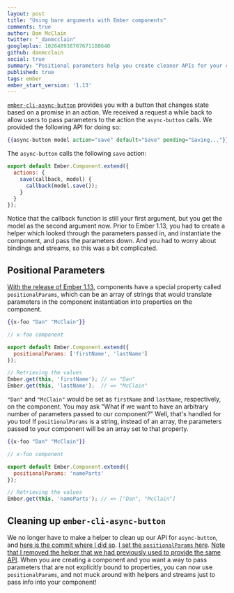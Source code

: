```yaml
---
layout: post
title: "Using bare arguments with Ember components"
comments: true
author: Dan McClain
twitter: "_danmcclain"
googleplus: 102648938707671188640
github: danmcclain
social: true
summary: "Positional parameters help you create cleaner APIs for your components"
published: true
tags: ember
ember_start_version: '1.13'
---
```


[`ember-cli-async-button`](https://github.com/dockyard/ember-cli-async-button)
provides you with a button that changes state
based on a promise in an action. We received a request a while back to allow
users to pass parameters to the action the `async-button` calls. We provided
the following API for doing so:

```hbs
{{async-button model action="save" default="Save" pending="Saving..."}}
```

The `async-button` calls the following `save` action:

```js
export default Ember.Component.extend({
  actions: {
    save(callback, model) {
      callback(model.save());
    }
  }
});
```

Notice that the callback function is still your first argument, but you get the
model as the second argument now. Prior to Ember 1.13, you had to create a
helper which looked through the parameters passed in, and instantiate the
component, and pass the parameters down. And you had to worry about bindings
and streams, so this was a bit complicated.

## Positional Parameters

[With the release of Ember
1.13](http://emberjs.com/blog/2015/06/12/ember-1-13-0-released.html),
components have a special property called `positionalParams`, which can be an
array of strings that would translate parameters in the component instantiation
into properties on the component.


```hbs
{{x-foo "Dan" "McClain"}}
```

```js
// x-foo component

export default Ember.Component.extend({
  positionalParams: ['firstName', 'lastName']
});

// Retrieving the values
Ember.get(this, 'firstName'); // => "Dan"
Ember.get(this, 'lastName');  // => "McClain"
```

`"Dan"` and `"McClain"` would be set as `firstName` and `lastName`,
respectively, on the component. You may ask "What if we want to have an
arbitrary number of parameters passed to our component?" Well, that's handled
for you too! If `positionalParams` is a string, instead of an array, the
parameters passed to your component will be an array set to that property.

```hbs
{{x-foo "Dan" "McClain"}}
```

```js
// x-foo component

export default Ember.Component.extend({
  positionalParams: 'nameParts'
});

// Retrieving the values
Ember.get(this, 'nameParts'); // => ["Dan", "McClain"]
```

## Cleaning up `ember-cli-async-button`

We no longer have to make a helper to clean up our API for `async-button`, and
[here is the commit where I did
so](https://github.com/dockyard/ember-cli-async-button/commit/79ce87f01e3244f0e0fa8aff9b4e76f18a5eeed8).
[I set the `positionalParams`
here](https://github.com/dockyard/ember-cli-async-button/commit/79ce87f01e3244f0e0fa8aff9b4e76f18a5eeed8#diff-d6ef0b16dc1a1a16373acd916a9f56f8R9).
[Note that I removed the helper that we had previously used to provide the same
API](https://github.com/dockyard/ember-cli-async-button/commit/79ce87f01e3244f0e0fa8aff9b4e76f18a5eeed8#diff-e5b0699b77066e62a7221d9735d743c4L1).
When you are creating a component and you want a way to pass parameters
that are not explicitly bound to properties, you can now use
`positionalParams`, and not muck around with helpers and streams just to pass
info into your component!
